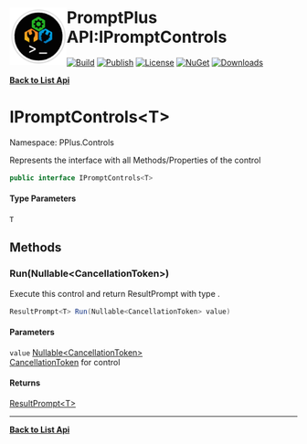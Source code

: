 # <img align="left" width="100" height="100" src="../images/icon.png">PromptPlus API:IPromptControls<T> 

[![Build](https://github.com/FRACerqueira/PromptPlus/workflows/Build/badge.svg)](https://github.com/FRACerqueira/PromptPlus/actions/workflows/build.yml)
[![Publish](https://github.com/FRACerqueira/PromptPlus/actions/workflows/publish.yml/badge.svg)](https://github.com/FRACerqueira/PromptPlus/actions/workflows/publish.yml)
[![License](https://img.shields.io/github/license/FRACerqueira/PromptPlus)](https://github.com/FRACerqueira/PromptPlus/blob/master/LICENSE)
[![NuGet](https://img.shields.io/nuget/v/PromptPlus)](https://www.nuget.org/packages/PromptPlus/)
[![Downloads](https://img.shields.io/nuget/dt/PromptPlus)](https://www.nuget.org/packages/PromptPlus/)

[**Back to List Api**](./apis.md)

# IPromptControls&lt;T&gt;

Namespace: PPlus.Controls

Represents the interface with all Methods/Properties of the control

```csharp
public interface IPromptControls<T>
```

#### Type Parameters

`T`<br>

## Methods

### **Run(Nullable&lt;CancellationToken&gt;)**

Execute this control and return ResultPrompt with type .

```csharp
ResultPrompt<T> Run(Nullable<CancellationToken> value)
```

#### Parameters

`value` [Nullable&lt;CancellationToken&gt;](https://docs.microsoft.com/en-us/dotnet/api/system.nullable-1)<br>
[CancellationToken](https://docs.microsoft.com/en-us/dotnet/api/system.threading.cancellationtoken) for control

#### Returns

[ResultPrompt&lt;T&gt;](./pplus.controls.resultprompt-1.md)


- - -
[**Back to List Api**](./apis.md)
